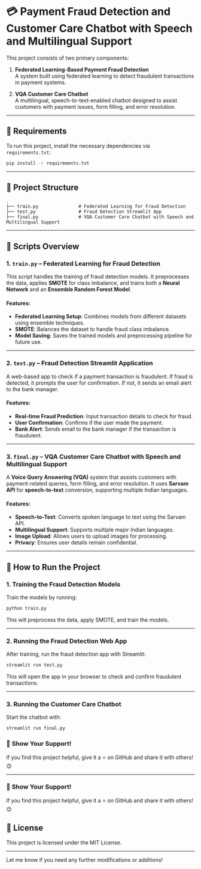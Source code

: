 # 💳 Payment Fraud Detection and Customer Care Chatbot with Speech and Multilingual Support

This project consists of two primary components:

1. **Federated Learning-Based Payment Fraud Detection**  
   A system built using federated learning to detect fraudulent transactions in payment systems.

2. **VQA Customer Care Chatbot**  
   A multilingual, speech-to-text-enabled chatbot designed to assist customers with payment issues, form filling, and error resolution.

---

## 🔧 Requirements

To run this project, install the necessary dependencies via `requirements.txt`:

```bash
pip install -r requirements.txt
```


---

## 📂 Project Structure

```
.
├── train.py               # Federated Learning for Fraud Detection
├── test.py                # Fraud Detection Streamlit App
├── final.py               # VQA Customer Care Chatbot with Speech and Multilingual Support

```

---

## 📝 Scripts Overview

### 1. **`train.py`** – Federated Learning for Fraud Detection

This script handles the training of fraud detection models. It preprocesses the data, applies **SMOTE** for class imbalance, and trains both a **Neural Network** and an **Ensemble Random Forest Model**. 

#### Features:
- **Federated Learning Setup**: Combines models from different datasets using ensemble techniques.
- **SMOTE**: Balances the dataset to handle fraud class imbalance.
- **Model Saving**: Saves the trained models and preprocessing pipeline for future use.

---

### 2. **`test.py`** – Fraud Detection Streamlit Application

A web-based app to check if a payment transaction is fraudulent. If fraud is detected, it prompts the user for confirmation. If not, it sends an email alert to the bank manager.

#### Features:
- **Real-time Fraud Prediction**: Input transaction details to check for fraud.
- **User Confirmation**: Confirms if the user made the payment.
- **Bank Alert**: Sends email to the bank manager if the transaction is fraudulent.

---

### 3. **`final.py`** – VQA Customer Care Chatbot with Speech and Multilingual Support

A **Voice Query Answering (VQA)** system that assists customers with payment-related queries, form filling, and error resolution. It uses **Sarvam API** for **speech-to-text** conversion, supporting multiple Indian languages.

#### Features:
- **Speech-to-Text**: Converts spoken language to text using the Sarvam API.
- **Multilingual Support**: Supports multiple major Indian languages.
- **Image Upload**: Allows users to upload images for processing.
- **Privacy**: Ensures user details remain confidential.

---

## 📄 How to Run the Project

### 1. **Training the Fraud Detection Models**

Train the models by running:

```bash
python train.py
```

This will preprocess the data, apply SMOTE, and train the models.

---

### 2. **Running the Fraud Detection Web App**

After training, run the fraud detection app with Streamlit:

```bash
streamlit run test.py
```

This will open the app in your browser to check and confirm fraudulent transactions.

---

### 3. **Running the Customer Care Chatbot**

Start the chatbot with:

```bash
streamlit run final.py
```
### 🌟 **Show Your Support!**  

If you find this project helpful, give it a ⭐ on GitHub and share it with others! 😊  

---

### 🌟 **Show Your Support!**  

If you find this project helpful, give it a ⭐ on GitHub and share it with others! 😊  
## 📝 License

This project is licensed under the MIT License.

---

Let me know if you need any further modifications or additions!
